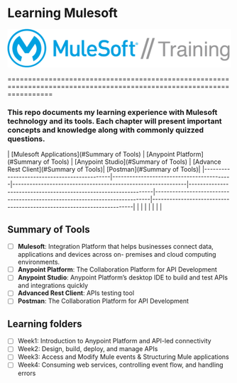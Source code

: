 # Learning Mulesoft 

![](https://github.com/kraynguyen1/LearningMulesoft/blob/main/MuleSoft_training_logo.png)

=======================================================================================================================

### This repo documents my learning experience with Mulesoft technology and its tools. Each chapter will present important concepts and knowledge along with commonly quizzed questions.



| [Mulesoft Applications](#Summary of Tools) | [Anypoint Platform](#Summary of Tools) | [Anypoint Studio](#Summary of Tools) | [Advance Rest Client](#Summary of Tools)| [Postman](#Summary of Tools)|
|---------------------------------------------|------------------------------------------|-------------------------------------------------------------|-----------------------------------------------------------------|----------------------------------------------------------------------------|-----------------------------------------------------------------------|
|                                             |                                          |                                                             |                                                                 |                                                                            |                                                                       |


## Summary of Tools

- [ ] **Mulesoft**: Integration Platform that helps businesses connect data, applications and devices across on-
premises and cloud computing environments.
- [ ] **Anypoint Platform**: The Collaboration Platform for API Development
- [ ] **Anypoint Studio**: Anypoint Platform’s desktop IDE to build and test APIs and integrations quickly
- [ ] **Advanced Rest Client**: APIs testing tool
- [ ] **Postman**: The Collaboration Platform for API Development

## Learning folders
- [ ] Week1: Introduction to Anypoint Platform and API-led connectivity
- [ ] Week2: Design, build, deploy, and manage APIs
- [ ] Week3: Access and Modify Mule events & Structuring Mule applications
- [ ] Week4: Consuming web services, controlling event flow, and handling errors
